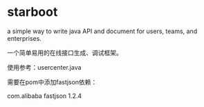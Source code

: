# starboot

a simple way to write java API and document for users, teams, and enterprises.

一个简单易用的在线接口生成、调试框架。

使用参考：usercenter.java

需要在pom中添加fastjson依赖：

 <dependency>
    <groupId>com.alibaba</groupId>
    <artifactId>fastjson</artifactId>
    <version>1.2.4</version>
</dependency>
